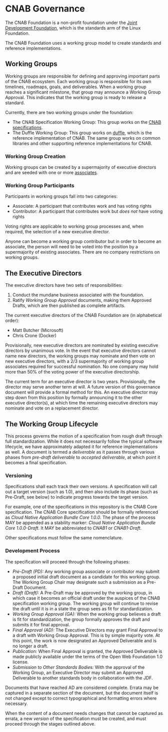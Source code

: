 # CNAB Governance

The CNAB Foundation is a non-profit foundation under the [Joint Development Foundation](http://www.jointdevelopment.org/), which is the standards arm of the Linux Foundation.

The CNAB Foundation uses a working group model to create standards and reference implementations.

## Working Groups

Working groups are responsible for defining and approving important parts of the CNAB ecosystem. Each working group is responsible for its own timelines, roadmaps, goals, and deliverables. When a working group reaches a significant milestone, that group may announce a Working Group Approval. This indicates that the working group is ready to release a standard.

Currently, there are two working groups under the foundation:

- The CNAB Specification Working Group: This group works on the [CNAB specifications](https://github.com/deislabs/cnab-spec).
- The Duffle Working Group: This group works on [duffle](https://github.com/deislabs/duffle), which is the reference implementation of CNAB. The same group works on common libraries and other supporting reference implementations for CNAB.
### Working Group Creation

Working groups can be created by a supermajority of executive directors and are seeded with one or more [associates](#working-group-participants).

### Working Group Participants

Participants in working groups fall into two categories:

* Associate: A participant that contributes work and has voting rights
* Contributor: A participant that contributes work but *does not* have voting rights

Voting rights are applicable to working group processes and, when required, the selection of a new executive director.

Anyone can become a working group contributor but in order to become an associate, the person will need to be voted into the position by a supermajority of existing associates. There are no company restrictions on working groups.

## The Executive Directors

The executive directors have two sets of responsibilities:

1. Conduct the mundane business associated with the foundation.
2. Ratify _Working Group Approval_ documents, making them Approved Drafts, which are then published as complete artifacts.

The current executive directors of the CNAB Foundation are (in alphabetical order):

- Matt Butcher (Microsoft)
- Chris Crone (Docker)

Provisionally, new executive directors are nominated by existing executive directors by unanimous vote. In the event that executive directors cannot name new directors, the working groups may nominate and then vote on new executive directors, with a 2/3 supermajority of working group associates required for successful nomination. No one company may hold more than 50% of the voting power of the executive directorship.

The current term for an executive director is two years. Provisionally, the director may serve another term at will. A future version of this governance document will provide a formal method for this. An executive director may step down from this position by formally announcing it to the other executive director(s), at which time the remaining executive directors may nominate and vote on a replacement director.

## The Working Group Lifecycle

This process governs the motion of a specification from rough draft through full standardization. While it does not necessarily follow the typical software lifecycle, we have approximately adapted it for reference implementations as well. A document is termed a _deliverable_ as it passes through various phases from _pre-draft deliverable_ to _accepted deliverable_, at which point it becomes a final specification.

### Versioning

Specifications shall each track their own versions. A specification will call out a target version (such as 1.0), and then also include its phase (such as Pre-Draft, see below) to indicate progress towards the target version.

For example, one of the specifications in this repository is the CNAB Core specification. The CNAB Core specification should be formally referenced as _Cloud Native Application Bundle Core 1.0.0_. The phase of the process MAY be appended as a stability marker: _Cloud Native Application Bundle Core 1.0.0-Draft_. It MAY be abbreviated to _CNAB1_ or _CNAB1-Draft_.

Other specifications must follow the same nomenclature.

### Development Process

The specification will proceed through the following phases:

- *Pre-Draft (PD):* Any working group associate or contributor may submit a proposed initial draft document as a candidate for this working group. The Working Group Chair may designate such a submission as a Pre-Draft Document.
- *Draft (Draft):* A Pre-Draft may be approved by the working group, in which case it becomes an official draft under the auspices of the CNAB specification working group. The working group will continue to revise the draft until it is in a state the group sees as fit for standardization.
- *Working Group Approval (GA):* When the working group believes a draft is fit for standardization, the group formally approves the draft and submits it for final approval.
- *Final Approval (AD):* The Executive Directors may grant Final Approval to a draft with Working Group Approval. This is by simple majority vote. At this point, the work is now designated an Approved Deliverable and is no longer a draft.
- *Publication:* When Final Approval is granted, the Approved Deliverable is made publicly available under the terms of the Open Web Foundation 1.0 license.
- *Submission to Other Standards Bodies:* With the approval of the Working Group, an Executive Director may submit an Approved Deliverable to another standards body in collaboration with the JDF.

Documents that have reached AD are considered complete. Errata may be captured in a separate section of the document, but the document itself is not changed except to correct typographical and formatting errors where necessary.

When the content of a document needs changes that cannot be captured as errata, a new _version_ of the specification must be created, and must proceed through the stages outlined above.
